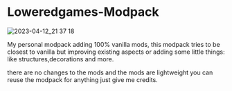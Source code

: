 # Loweredgames-Modpack
![2023-04-12_21 37 18](https://user-images.githubusercontent.com/55211569/231567352-5b491d4a-f70f-4db2-993e-5f13b6dfd93d.png)

My personal modpack adding 100% vanilla mods, this modpack tries to be closest to vanilla but improving existing aspects or adding some little things: like structures,decorations and more.

there are no changes to the mods and the mods are lightweight you can reuse the modpack for anything just give me credits.
